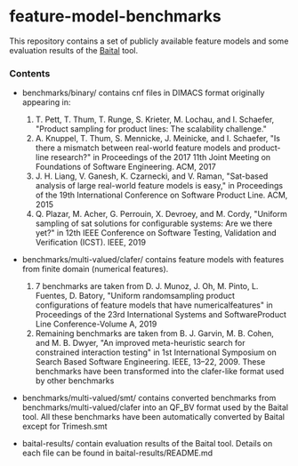 # feature-model-benchmarks

This repository contains a set of publicly available feature models and some evaluation results of the [Baital](https://github.com/meelgroup/baital/) tool.  

### Contents
- benchmarks/binary/ contains cnf files in DIMACS format originally appearing in:  
    1) T. Pett, T. Thum, T. Runge, S. Krieter, M. Lochau, and I. Schaefer, "Product sampling for product lines: The scalability challenge."  
    2) A. Knuppel, T. Thum, S. Mennicke, J. Meinicke, and I. Schaefer, "Is there a mismatch between real-world feature models and product-line research?" in Proceedings of the 2017 11th Joint Meeting on Foundations of Software Engineering. ACM, 2017  
    3) J. H. Liang, V. Ganesh, K. Czarnecki, and V. Raman, "Sat-based analysis of large real-world feature models is easy," in Proceedings of the 19th International Conference on Software Product Line. ACM, 2015  
    4) Q. Plazar, M. Acher, G. Perrouin, X. Devroey, and M. Cordy, "Uniform sampling of sat solutions for configurable systems: Are we there yet?" in 12th IEEE Conference on Software Testing, Validation and Verification (ICST). IEEE, 2019  
    
- benchmarks/multi-valued/clafer/ contains feature models with features from finite domain (numerical features).  
    1) 7 benchmarks are taken from D. J. Munoz, J. Oh, M. Pinto, L. Fuentes, D. Batory, "Uniform randomsampling product configurations of feature models that have numericalfeatures" in Proceedings of the 23rd International Systems and SoftwareProduct Line Conference-Volume A, 2019  
    2) Remaining benchmarks are taken from B. J. Garvin, M. B. Cohen, and M. B. Dwyer, "An improved meta-heuristic search for constrained interaction testing" in 1st International Symposium on Search Based Software Engineering. IEEE, 13–22, 2009. These benchmarks have been transformed into the clafer-like format used by other benchmarks  

- benchmarks/multi-valued/smt/ contains converted benchmarks from benchmarks/multi-valued/clafer into an QF_BV format used by the Baital tool. All these benchmarks have been automatically converted by Baital except for Trimesh.smt   

- baital-results/ contain evaluation results of the Baital tool. Details on each file can be found in baital-results/README.md  
